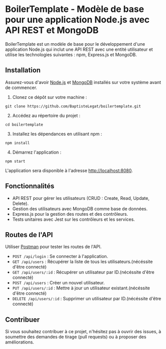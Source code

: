 # BoilerTemplate - Modèle de base pour une application Node.js avec API REST et MongoDB

BoilerTemplate est un modèle de base pour le développement d'une application Node.js qui inclut une API REST avec une entité utilisateur et utilise les technologies suivantes : npm, Express.js et MongoDB.

## Installation

Assurez-vous d'avoir [Node.js](https://nodejs.org/) et [MongoDB](https://www.mongodb.com/) installés sur votre système avant de commencer.

1. Clonez ce dépôt sur votre machine :

```
git clone https://github.com/BaptisteLegat/boilertemplate.git
```

2. Accédez au répertoire du projet :

```
cd boilertemplate
```

3. Installez les dépendances en utilisant npm :

```
npm install
```

4. Démarrez l'application :

```
npm start
```

L'application sera disponible à l'adresse [http://localhost:8080](http://localhost:8080).

## Fonctionnalités

- API REST pour gérer les utilisateurs (CRUD : Create, Read, Update, Delete).
- Gestion des utilisateurs avec MongoDB comme base de données.
- Express.js pour la gestion des routes et des contrôleurs.
- Tests unitaires avec Jest sur les contrôleurs et les services.

## Routes de l'API

Utiliser [Postman](https://www.postman.com/) pour tester les routes de l'API.

- `POST /api/login` : Se connecter à l'application.
- `GET /api/users` : Récupérer la liste de tous les utilisateurs.(nécéssite d'être connecté)
- `GET /api/users/:id` : Récupérer un utilisateur par ID.(nécéssite d'être connecté)
- `POST /api/users` : Créer un nouvel utilisateur.
- `PUT /api/users/:id` : Mettre à jour un utilisateur existant.(nécéssite d'être connecté)
- `DELETE /api/users/:id` : Supprimer un utilisateur par ID.(nécéssite d'être connecté)

## Contribuer

Si vous souhaitez contribuer à ce projet, n'hésitez pas à ouvrir des issues, à soumettre des demandes de tirage (pull requests) ou à proposer des améliorations.
